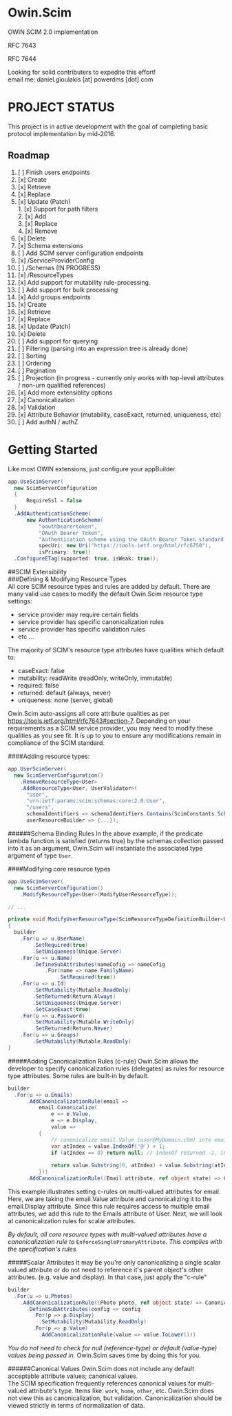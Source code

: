# Owin.Scim
OWIN SCIM 2.0 implementation

RFC 7643

RFC 7644

Looking for solid contributers to expedite this effort!  
email me:  daniel.gioulakis [at] powerdms [dot] com

PROJECT STATUS
==============
This project is in active development with the goal of completing basic protocol implementation by mid-2016.

Roadmap
-------

1. [ ] Finish users endpoints
  1. [x] Create  
  2. [x] Retrieve  
  3. [x] Replace  
  4. [x] Update (Patch)  
    1. [x] Support for path filters  
    2. [x] Add  
    3. [x] Replace  
    4. [x] Remove  
  5. [x] Delete  
2. [x] Schema extensions
3. [ ] Add SCIM server configuration endpoints
  1. [x] /ServiceProviderConfig
  2. [ ] /Schemas (IN PROGRESS)
  3. [x] /ResourceTypes
4. [x] Add support for mutability rule-processing.
5. [ ] Add support for bulk processing
6. [x] Add groups endpoints
  1. [x] Create
  2. [x] Retrieve
  3. [x] Replace
  4. [x] Update (Patch)
  5. [x] Delete
7. [ ] Add support for querying
  1. [ ] Filtering (parsing into an expression tree is already done)
  2. [ ] Sorting
  3. [ ] Ordering
  4. [ ] Pagination
  5. [ ] Projection (in progress - currently only works with top-level attributes / non-urn qualified references)
8. [x] Add more extensiblity options
  1. [x] Canonicalization  
  2. [x] Validation  
  3. [x] Attribute Behavior (mutability, caseExact, returned, uniqueness, etc)
9. [ ] Add authN / authZ

Getting Started
===============
Like most OWIN extensions, just configure your appBuilder.  
```csharp
app.UseScimServer(
  new ScimServerConfiguration
  {
      RequireSsl = false
  }
  .AddAuthenticationScheme(
      new AuthenticationScheme(
          "oauthbearertoken",
          "OAuth Bearer Token",
          "Authentication scheme using the OAuth Bearer Token standard.", 
          specUri: new Uri("https://tools.ietf.org/html/rfc6750"),
          isPrimary: true))
  .ConfigureETag(supported: true, isWeak: true));
```

##SCIM Extensibility  
###Defining & Modifying Resource Types  
All core SCIM resource types and rules are added by default.  There are many valid use cases to modify the default Owin.Scim resource type settings:  
* service provider may require certain fields  
* service provider has specific canonicalization rules  
* service provider has specific validation rules  
* etc ...  

The majority of SCIM's resource type attributes have qualities which default to:  
* caseExact: false  
* mutability: readWrite (readOnly, writeOnly, immutable)  
* required: false  
* returned: default (always, never)  
* uniqueness: none (server, global)  

Owin.Scim auto-assigns all core attribute qualities as per https://tools.ietf.org/html/rfc7643#section-7.  Depending on your requirements as a SCIM service provider, you may need to modify these qualities as you see fit.  It is up to you to ensure any modifications remain in compliance of the SCIM standard.

####Adding resource types:
```csharp
app.UserScimServer(
  new ScimServerConfiguration()
    .RemoveResourceType<User>
    .AddResourceType<User, UserValidator>(
      "User",
      "urn:ietf:params:scim:schemas:core:2.0:User",
      "/users",
      schemaIdentifiers => schemaIdentifiers.Contains(ScimConstants.Schemas.User),
      userResourceBuilder => {...});
```

######Schema Binding Rules
In the above example, if the predicate lambda function is satisfied (returns true) by the schemas collection passed into it as an argument, Owin.Scim will instantiate the associated type argument of type `User`.

####Modifying core resource types
```csharp
app.UseScimServer(
  new ScimServerConfiguration()
    .ModifyResourceType<User>(ModifyUserResourceType));

// ...

private void ModifyUserResourceType(ScimResourceTypeDefinitionBuilder<User> builder)
{
  builder
    .For(u => u.UserName)
        .SetRequired(true)
        .SetUniqueness(Unique.Server)
    .For(u => u.Name)
        .DefineSubAttributes(nameCofig => nameCofig
            .For(name => name.FamilyName)
                .SetRequired(true))
    .For(u => u.Id)
        .SetMutability(Mutable.ReadOnly)
        .SetReturned(Return.Always)
        .SetUniqueness(Unique.Server)
        .SetCaseExact(true)
    .For(u => u.Password)
        .SetMutability(Mutable.WriteOnly)
        .SetReturned(Return.Never)
    .For(u => u.Groups)
        .SetMutability(Mutable.ReadOnly)
}
```

#####Adding Canonicalization Rules (c-rule)
Owin.Scim allows the developer to specify canonicalization rules (delegates) as rules for resource type attributes. Some rules are built-in by default.

```csharp
builder
  .For(u => u.Emails)
      .AddCanonicalizationRule(email => 
          email.Canonicalize(
              e => e.Value, 
              e => e.Display, 
              value =>
          {
              // canonicalize email.Value (user@MyDomain.cOm) into email.Display (user@mydomain.com)
              var atIndex = value.IndexOf('@') + 1;
              if (atIndex == 0) return null; // IndexOf returned -1, invalid email
                              
              return value.Substring(0, atIndex) + value.Substring(atIndex).ToLower();
          }))
      .AddCanonicalizationRule((Email attribute, ref object state) => Canonicalization.EnforceSinglePrimaryAttribute(attribute, ref state))
```
This example illustrates setting c-rules on multi-valued attributes for email.  Here, we are taking the email.Value attribute and canonicalizing it to the email.Display attribute.  Since this rule requires access to multiple email attributes, we add this rule to the Emails attribute of User.  Next, we will look at canonicalization rules for scalar attributes.

*By default, all core resource types with multi-valued attributes have a canonicalization rule to* `EnforceSinglePrimaryAttribute`*.  This complies with the specification's rules.*

#####Scalar Attributes
It may be you're only canonicalizing a single scalar valued attribute or do not need to reference it's parent object's other attributes. (e.g. value and display).  In that case, just apply the "c-rule" 
```csharp
builder
  .For(u => u.Photos)
    .AddCanonicalizationRule((Photo photo, ref object state) => Canonicalization.EnforceSinglePrimaryAttribute(photo, ref   state))
      .DefineSubAttributes(config => config
        .For(p => p.Display)
          .SetMutability(Mutability.ReadOnly)
        .For(p => p.Value)
          .AddCanonicalizationRule(value => value.ToLower()))
```

*You do not need to check for null (reference-type) or default (value-type) values being passed in.*  Owin.Scim saves time by doing this for you.

######Canonical Values
Owin.Scim does not include any default acceptable attribute values; canonical values.  
The SCIM specification frequently references canonical values for multi-valued attribute's type.  Items like: `work`, `home`, `other`, etc.  Owin.Scim does not view this as canonicalization, but validation.  Canonicalization should be viewed strictly in terms of normalization of data.
